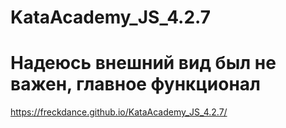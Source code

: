 # KataAcademy_JS_4.2.7
# Надеюсь внешний вид был не важен, главное функционал
https://freckdance.github.io/KataAcademy_JS_4.2.7/
